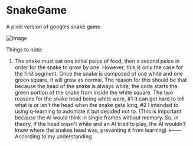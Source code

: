 # SnakeGame
A pixel version of googles snake game. 


![image](https://user-images.githubusercontent.com/114684575/224873497-23588355-7cd3-4fba-bd25-a0e002b6c76c.png)


Things to note:
1. The snake must eat one initial peice of food, then a second peice in order for the snake to grow by one. However, this is only the case for the first segment. Once the snake is composed of one white and one green square, it will grow as normal. The reason for this should be that because the head of the snake is always white, the code starts the green portion of the snake from inside the white square. The two reasons for the snake head being white were, #1 It can get hard to tell what is or isn't the head when the snake gets long, #2 I intended to using q-learning to automate it but decided not to. (This is important because the AI would think in single frames without memory. So, in theory, if the head wasn't white and an AI tried to play, the AI wouldn't know where the snakes head was, preventing it from learning) <--- According to my understanding
